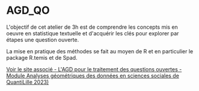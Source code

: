 # AGD_QO

L'objectif de cet atelier de 3h est de comprendre les concepts mis en oeuvre en statistique textuelle et d'acquérir les clés pour explorer par étapes une question ouverte. 

La mise en pratique des méthodes se fait au moyen de R et en particulier le package R.temis et de Spad.

[Voir le site associé - L'AGD pour le traitement des questions ouvertes - Module Analyses géométriques des données en sciences sociales de QuantiLille 2023)
](http://benegarbi.github.io/AGD_QO)
